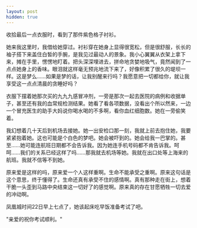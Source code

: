 ```yaml
---
layout: post
hidden: true
---
```

收拾最后一点衣服时，看到了那件紫色格子衬衫。

她来我这里时，我借给她穿过。衬衫穿在她身上显得很宽松，但是很舒服，长长的袖子搭下来盖住白皙的手腕，是我见过最动人的景象。我小心翼翼从衣架上拿下来，摊在手里，愣愣地盯着。把头深深埋进去，拼命地贪婪地吸气，竟然闻到了一点点她身上的香味。眼泪就这样毫无预兆地流下来了，好像积累了很久的堤坝一样。这是梦么……如果是梦的话，让我别醒来行吗？我愿意把一切都给你，就让我享受这一点点清晨的贪睡好吗？

衣服下摆着她那次买的九九九感冒冲剂，一旁是那次一起去医院的病例和收据单子，甚至还有我的血常规检测结果。她看了看各项数据，没看出个所以然来，一边一个冒充医生的助手大妈说你喝水喝的不多啊，看你血红细胞数。她在一旁偷笑着。

我幻想着几十天后到机场去接她。她一出安检口那一刻，我就上前去抱住她，我要紧紧抱着她。这也可能是个白色的梦吧。她会被吓到的。她会给我一巴掌的。甚至……她可能连航班日期都不会告诉我。因为她连手机号码都不肯告诉我。呵呵……我们的关系已经这样了吗……那我就去机场等她。我就在出口处等上海来的航班。我就不信等不到她。

原来爱是这样的吗，原来爱一个人这样重啊。生命不能承受之重啊。原来这句话是这个意思，终于懂得了。生命还真有承受不住的感情啊。真有那种走在街上，想着干脆一头歪到马路中央结束这一切好了的感觉啊。原来真的存在甘愿牺牲一切去爱的冲动啊。

凤凰城时间22日早上七点了，她该起床吃早饭准备考试了吧。

"亲爱的祝你考试顺利。"